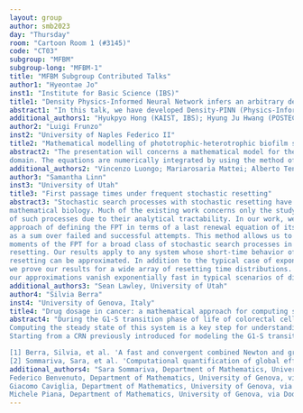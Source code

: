 ```yaml
---
layout: group
author: smb2023
day: "Thursday"
room: "Cartoon Room 1 (#3145)"
code: "CT03"
subgroup: "MFBM"
subgroup-long: "MFBM-1"
title: "MFBM Subgroup Contributed Talks"
author1: "Hyeontae Jo"
inst1: "Institute for Basic Science (IBS)"
title1: "Density Physics-Informed Neural Network infers an arbitrary density distribution for non-Markovian system"
abstract1: "In this talk, we have developed Density-PINN (Physics-Informed Neural Networks), a method capable of estimating the probability density function embedded within a differential equation. While conventional PINNs have focused on determining the solutions or parameters of differential equations that can explain observed data, we introduce a specialized approach for estimating the probability density function contained within the equation. Specifically, when dealing with a limited number of stochastic time series as observed data, and where only the average of the data satisfies the solution of the differential equation, we have constructed a mean-generating model using Variational Autoencoders. By applying our method to single-cell gene expression data from 16 promoters in response to antibiotic stress, we discovered that promoters with slower signaling initiation and transduction exhibit greater cell-to-cell heterogeneity in response intensity."
additional_authors1: "Hyukpyo Hong (KAIST, IBS); Hyung Ju Hwang (POSTECH); Won Chang (University of Cincinnati); Jae Kyoung Kim (KAIST, IBS)"
author2: "Luigi Frunzo"
inst2: "University of Naples Federico II"
title2: "Mathematical modelling of phototrophic-heterotrophic biofilm system"
abstract2: "The presentation will concerns a mathematical model for the analysis and prediction of microbial interactions within mixotrophic biofilms composed of microalgae and heterotrophic bacteria. The model combines equations for biomasses growth and decay, diffusion-reaction of substrates, and detachment process. In particular, the colonization of external species invading the biofilm is considered. The biofilm growth is governed by nonlinear hyperbolic PDEs while substrate and invading species dynamics are dominated by semilinear parabolic PDEs. It follows a complex system of PDEs on a free boundary
domain. The equations are numerically integrated by using the method of characteristics. The model has been applied to simulate the ecology of a mixotrophic biofilm formed by phototrophic and heterotrophic species. The comparison of numerical and experimental data will confirm the accuracy of the proposed model."
additional_authors2: "Vincenzo Luongo; Mariarosaria Mattei; Alberto Tenore"
author3: "Samantha Linn"
inst3: "University of Utah"
title3: "First passage times under frequent stochastic resetting"
abstract3: "Stochastic search processes with stochastic resetting have recently received substantial attention in
mathematical biology. Much of the existing work concerns only the study of mean first passage times (FPTs)
of such processes due to their analytical tractability. In our work, we forgo the standard analytical
approach of defining the FPT in terms of a last renewal equation of its density and instead reformulate it
as a sum over failed and successful attempts. This method allows us to determine the full distribution and
moments of the FPT for a broad class of stochastic search processes in the limit of frequent stochastic
resetting. Our results apply to any system whose short-time behavior of the search process without
resetting can be approximated. In addition to the typical case of exponentially distributed resetting times,
we prove our results for a wide array of resetting time distributions. Finally, we show that the errors of
our approximations vanish exponentially fast in typical scenarios of diffusive search."
additional_authors3: "Sean Lawley, University of Utah"
author4: "Silvia Berra"
inst4: "University of Genova, Italy"
title4: "Drug dosage in cancer: a mathematical approach for computing steady states of chemical reaction networks"
abstract4: "During the G1-S transition phase of life of colorectal cells many proteins interact in chemical reactions, some of which are crucial since mutations altering the function of the corresponding proteins may cause cancer. The set of these interactions can be described through a properly designed Chemical Reaction Network (CRN). In turn, the latter can be represented by a mathematical model consisting in a system of autonomous ordinary differential equations.
Computing the steady state of this system is a key step for understanding the global (and local) effects of each mutation and of some specific targeted drugs used to contrast the corresponding functional alterations. The most common approach for computing the steady state consists in simulating the system's dynamical evolution in time; however, this is a very time-consuming process. Here I propose a different method, consisting in recasting the steady state computation problem as a root-finding one. To solve the latter, an algorithm that combines the Newton method and the gradient descent approach is introduced, where the non-negativity constraints on the steady state concentrations are assured by defining and applying a suitable operator P at the end of every iterative step [1]. Such an algorithm, which is convergent under specific assumptions, turns out to be more precise and faster than the dynamic approach.
Starting from a CRN previously introduced for modeling the G1-S transition phase of colorectal cells [2], the method is validated in simulation mimiking both physiological and mutated status and also in the presence of targeted drugs applied individually or together in a combined therapy. 

[1] Berra, Silvia, et al. 'A fast and convergent combined Newton and gradient descent method for computing steady states of chemical reaction networks.' arXiv preprint arXiv:2212.14252 (2022).
[2] Sommariva, Sara, et al. 'Computational quantification of global effects induced by mutations and drugs in signaling networks of colorectal cancer cells.' Scientific reports 11.1 (2021): 19602."
additional_authors4: "Sara Sommariva, Department of Mathematics, University of Genova, via Dodecaneso 35, 16146 Genova, Italy
Federico Benvenuto, Department of Mathematics, University of Genova, via Dodecaneso 35, 16146 Genova, Italy
Giacomo Caviglia, Department of Mathematics, University of Genova, via Dodecaneso 35, 16146 Genova, Italy
Michele Piana, Department of Mathematics, University of Genova, via Dodecaneso 35, 16146 Genova, Italy"
---
```


